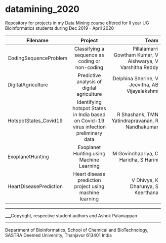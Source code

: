 # datamining_2020
Repository for projects in my Data Mining course offered for II year UG Bioinformatics students during Dec 2019 - April 2020

| Filename   | Project       	|  Team |
| ------------- |:-------------:| -----:|
| CodingSequenceProblem | Classifying a sequence as coding or non-coding      | Pillalamarri Gowtham Kumar, V Aishwarya, V Varshitha Reddy    |
| DigitalAgriculture  | Predictive analysis of digital agriculture      |  Delphina Sherine, V Jeevitha, AB Vijayalakshmi  |
| HotspotStates_Covid19      | Identifying hotspot States in India based on Covid-19 virus infection preliminary data  | R Shashank, TMN Yatindrapravanan, R Nandhakumar |
| ExoplanetHunting       | Exoplanet Hunting using Machine Learning      |   M Govindhapriya, C Haridha, S Harini |
| HeartDiseasePrediction | Heart disease prediction project using machine learning  |   V Dhivya, K Dharunya, S Keerthana |

---
___Copyright, respective student authors and Ashok Palaniappan
___
Department of Bioinformatics,
School of Chemical and BioTechnology,
SASTRA Deemed University, Thanjavur 613401
India
